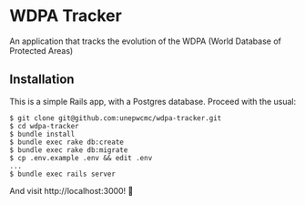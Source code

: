 # WDPA Tracker

An application that tracks the evolution of the WDPA (World Database of Protected Areas)

## Installation

This is a simple Rails app, with a Postgres database. Proceed with the usual:

```
$ git clone git@github.com:unepwcmc/wdpa-tracker.git
$ cd wdpa-tracker
$ bundle install
$ bundle exec rake db:create
$ bundle exec rake db:migrate
$ cp .env.example .env && edit .env
...
$ bundle exec rails server
```

And visit http://localhost:3000! 🎉
